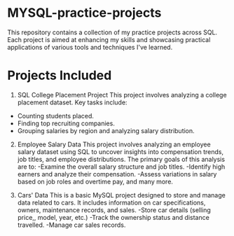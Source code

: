 # MYSQL-practice-projects
This repository contains a collection of my practice projects across SQL. Each project is aimed at enhancing my skills and showcasing practical applications of various tools and techniques I've learned.

# Projects Included
1. SQL College Placement Project
This project involves analyzing a college placement dataset. Key tasks include:
- Counting students placed.
- Finding top recruiting companies.
- Grouping salaries by region and analyzing salary distribution.

2. Employee Salary Data
This project involves analyzing an employee salary dataset using SQL to uncover insights into compensation trends, job titles, and employee distributions. The primary goals of this analysis are to:
-Examine the overall salary structure and job titles.
-Identify high earners and analyze their compensation.
-Assess variations in salary based on job roles and overtime pay, and many more.

3. Cars' Data
This is a basic MySQL project designed to store and manage data related to cars. It includes information on car specifications, owners, maintenance records, and sales.
-Store car details (selling price,, model, year, etc.)
-Track the ownership status and distance travelled.
-Manage car sales records.

